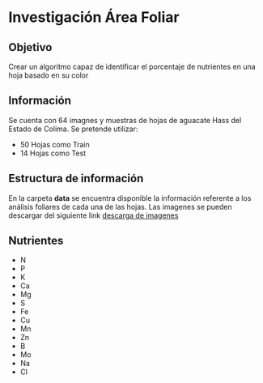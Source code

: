# Investigación Área Foliar

## Objetivo

Crear un algoritmo capaz de identificar el porcentaje de nutrientes en una hoja basado en su color

## Información
Se cuenta con 64 imagnes y muestras de hojas de aguacate Hass del Estado de Colima. Se pretende utilizar:
* 50 Hojas como Train
* 14 Hojas como Test

## Estructura de información
En la carpeta **data** se encuentra disponible la información referente a los análisis foliares de cada una de las hojas.
Las imagenes se pueden descargar del siguiente link
[descarga de imagenes](https://www.dropbox.com/s/wqp6zkbioutdd3i/images.zip?dl=0)

## Nutrientes
* N
* P
* K
* Ca
* Mg
* S
* Fe
* Cu
* Mn
* Zn
* B
* Mo
* Na
* Cl
